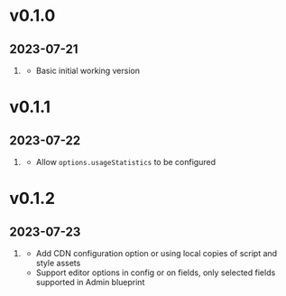 # v0.1.0
##  2023-07-21

1. [](#new)
    * Basic initial working version

# v0.1.1
##  2023-07-22

1. [](#new)
    * Allow `options.usageStatistics` to be configured

# v0.1.2
##  2023-07-23

1. [](#new)
    * Add CDN configuration option or using local copies of script and style assets
    * Support editor options in config or on fields, only selected fields supported in Admin blueprint